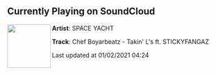 ## Currently Playing on SoundCloud

[<img align="left" width="100" src="https://i1.sndcdn.com/artworks-GLdiZlmzouQqAg02-yY3CzQ-t50x50.jpg">](https://soundcloud.com/spaceyacht/chef-boyarbeatz-taking-ls)

**Artist**: SPACE YACHT 

**Track**: Chef Boyarbeatz - Takin' L's ft. STICKYFANGAZ

Last updated at 01/02/2021 04:24
